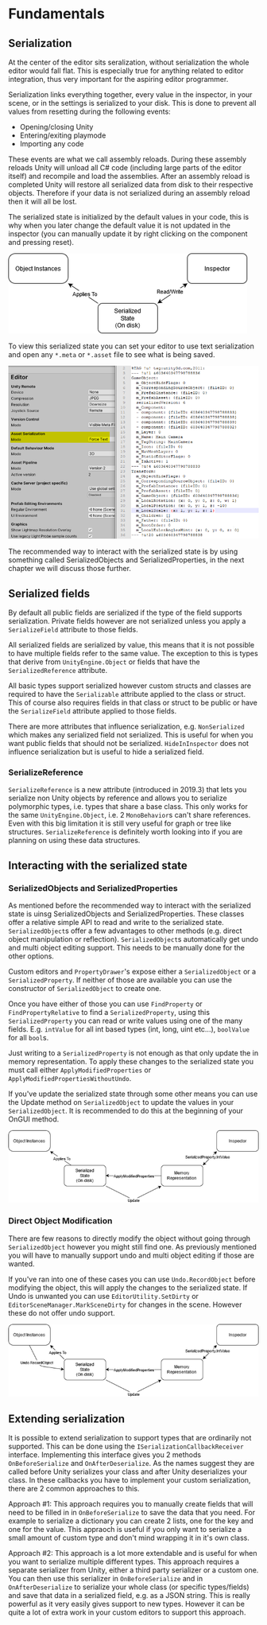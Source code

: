 # Fundamentals

## Serialization
At the center of the editor sits seralization, without serialization the whole editor would fall flat. This is especially true for anything related to editor integration, thus very important for the aspiring editor programmer.

Serialization links everything together, every value in the inspector, in your scene, or in the settings is serialized to your disk. This is done to prevent all values from resetting during the following events:
* Opening/closing Unity
* Entering/exiting playmode
* Importing any code

 These events are what we call assembly reloads. During these assembly reloads Unity will unload all C# code (including large parts of the editor itself) and recompile and load the assemblies. After an assembly reload is completed Unity will restore all serialized data from disk to their respective objects. Therefore if your data is not serialized during an assembly reload then it will all be lost.

The serialized state is initialized by the default values in your code, this is why when you later change the default value it is not updated in the inspector (you can manually update it by right clicking on the component and pressing reset). 

![serialization diagram example](Images/SerializationDiagram.png)

To view this serialized state you can set your editor to use text serialization and open any `*.meta` or `*.asset` file to see what is being saved.

![text serialization example](Images/TextSerialization.png)

The recommended way to interact with the serialized state is by using something called SerializedObjects and SerializedProperties, in the next chapter we will discuss those further.

## Serialized fields

By default all public fields are serialized if the type of the field supports serialization. Private fields however are not serialized unless you apply a `SerializeField` attribute to those fields. 

All serialized fields are serialized by value, this means that it is not possible to have multiple fields refer to the same value. The exception to this is types that derive from `UnityEngine.Object` or fields that have the `SerializedReference` attribute.

All basic types support serialized however custom structs and classes are required to have the `Serializable` attribute applied to the class or struct. This of course also requires fields in that class or struct to be public or have the `SerializeField` attribute applied to those fields.

There are more attributes that influence serialization, e.g. `NonSerialized` which makes any serialized field not serialized. This is useful for when you want public fields that should not be serialized. `HideInInspector` does not influence serialization but is useful to hide a serialized field.

### SerializeReference

`SerializeReference` is a new attribute (introduced in 2019.3) that lets you serialize non Unity objects by reference and allows you to serialize polymorphic types, i.e. types that share a base class. This only works for the same `UnityEngine.Object`, i.e. 2 `MonoBehavior`s can't share references. Even with this big limitation it is still very useful for graph or tree like structures. `SerializeReference` is definitely worth looking into if you are planning on using these data structures.

## Interacting with the serialized state

### SerializedObjects and SerializedProperties

As mentioned before the recommended way to interact with the serialized state is uinsg SerializedObjects and SerializedProperties. These classes offer a relative simple API to read and write to the serialized state. `SerializedObject`s offer a few advantages to other methods (e.g. direct object manipulation or reflection). `SerializedObject`s automatically get undo and multi object editing support. This needs to be manually done for the other options.

Custom editors and `PropertyDrawer`'s expose either a `SerializedObject` or a `SerializedProperty`. If neither of those are available you can use the constructor of `SerializedObject` to create one. 

Once you have either of those you can use `FindProperty` or `FindPropertyRelative` to find a `SerializedProperty`, using this `SerializedProperty` you can read or write values using one of the many fields. E.g. `intValue` for all int based types (int, long, uint etc...), `boolValue` for all `bool`s.

Just writing to a `SerializedProperty` is not enough as that only update the in memory representation. To apply these changes to the serialized state you must call either `ApplyModifiedProperties` or `ApplyModifiedPropertiesWithoutUndo`. 

If you've update the serialized state through some other means you can use the Update method on `SerializedObject` to update the values in your `SerializedObject`. It is recommended to do this at the beginning of your OnGUI method.

![serialization diagram example](Images/SerializedPropertyDiagram.png)

### Direct Object Modification

There are few reasons to directly modify the object without going through `SerializedObject` however you might still find one. As previously mentioned you will have to manually support undo and multi object editing if those are wanted.

If you've ran into one of these cases you can use `Undo.RecordObject` before modifying the object, this will apply the changes to the serialized state. If Undo is unwanted you can use `EditorUtility.SetDirty` or `EditorSceneManager.MarkSceneDirty` for changes in the scene. However these do not offer undo support.

![serialization diagram example](Images/SerializedPropertyUndoDiagram.png)

## Extending serialization

It is possible to extend serialization to support types that are ordinarily not supported. This can be done using the `ISerializationCallbackReceiver` interface. Implementing this interface gives you 2 methods `OnBeforeSerialize` and `OnAfterDeserialize`. As the names suggest they are called before Unity serializes your class and after Unity deserializes your class. In these callbacks you have to implement your custom serialization, there are 2 common approaches to this. 

Approach #1: This approach requires you to manually create fields that will need to be filled in in `OnBeforeSerialize` to save the data that you need. For example to serialize a dictionary you can create 2 lists, one for the key and one for the value. This appraoch is useful if you only want to serialize a small amount of custom type and don't mind wrapping it in it's own class.

Approach #2: This approach is a lot more extendable and is useful for when you want to serialize multiple different types. This approach requires a separate serializer from Unity, either a third party serializer or a custom one. You can then use this serializer in `OnBeforeSerialize` and in `OnAfterDeserialize` to serialize your whole class (or specific types/fields) and save that data in a serialized field, e.g. as a JSON string. This is really powerful as it very easily gives support to new types. However it can be quite a lot of extra work in your custom editors to support this approach.
